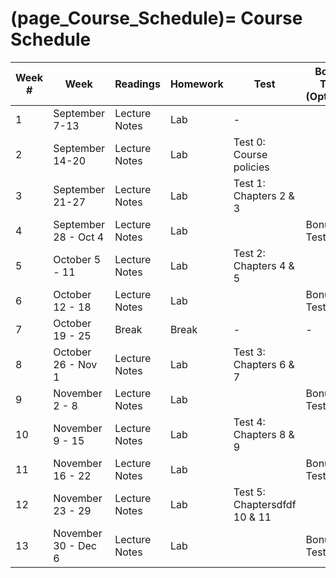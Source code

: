 (page_Course_Schedule)=
Course Schedule
=======================
| Week # | Week                 | Readings      | Homework | Test                         | Bonus Test (Optional) |
|--------|----------------------|---------------|----------|------------------------------|-----------------------|
| 1      | September 7-13       | Lecture Notes | Lab      | -                            |                       |
| 2      | September 14-20      | Lecture Notes | Lab      | Test 0: Course policies      |                       |
| 3      | September 21-27      | Lecture Notes | Lab      | Test 1: Chapters 2 & 3       |                       |
| 4      | September 28 - Oct 4 | Lecture Notes | Lab      |                              | Bonus Test 1          |
| 5      | October 5 - 11       | Lecture Notes | Lab      | Test 2: Chapters 4 & 5       |                       |
| 6      | October 12 - 18      | Lecture Notes | Lab      |                              | Bonus Test 2          |
| 7      | October 19 - 25      | Break         | Break    | -                            | -                     |
| 8      | October 26 - Nov 1   | Lecture Notes | Lab      | Test 3: Chapters 6 & 7       |                       |
| 9      | November 2 - 8       | Lecture Notes | Lab      |                              | Bonus Test 3          |
| 10     | November 9 - 15      | Lecture Notes | Lab      | Test 4: Chapters 8 & 9       |                       |
| 11     | November 16 - 22     | Lecture Notes | Lab      |                              | Bonus Test 4          |
| 12     | November 23 - 29     | Lecture Notes | Lab      | Test 5: Chaptersdfdf 10 & 11 |                       |
| 13     | November 30 - Dec 6  | Lecture Notes | Lab      |                              | Bonus Test 5          |